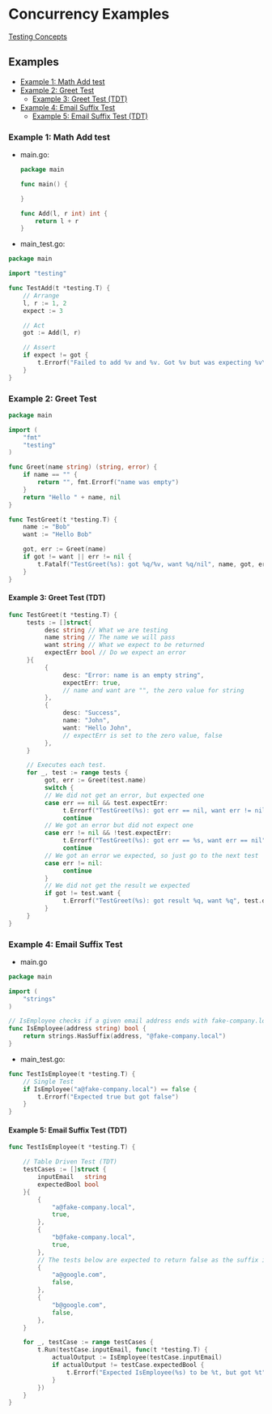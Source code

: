 # Concurrency Examples

[Testing Concepts](testing_concepts.md)

## Examples

- [Example 1: Math Add test](#example-1-math-add-test)
- [Example 2: Greet Test](#example-2-greet-test)
  - [Example 3: Greet Test (TDT)](#example-3-greet-test-tdt)
- [Example 4: Email Suffix Test](#example-4-email-suffix-test)
  - [Example 5: Email Suffix Test (TDT)](#example-5-email-suffix-test-tdt)

### Example 1: Math Add test

- main.go:

    ```go
    package main

    func main() {

    }

    func Add(l, r int) int {
        return l + r
    }
    ```

- main_test.go:

```go
package main

import "testing"

func TestAdd(t *testing.T) {
    // Arrange
    l, r := 1, 2
    expect := 3

    // Act
    got := Add(l, r)

    // Assert
    if expect != got {
        t.Errorf("Failed to add %v and %v. Got %v but was expecting %v\n", l, r, got, expect)
    }
}
```

### Example 2: Greet Test

```go
package main

import (
    "fmt"
    "testing"
)

func Greet(name string) (string, error) {
    if name == "" {
        return "", fmt.Errorf("name was empty")
    }
    return "Hello " + name, nil
}

func TestGreet(t *testing.T) {
    name := "Bob"
    want := "Hello Bob"

    got, err := Greet(name)
    if got != want || err != nil {
        t.Fatalf("TestGreet(%s): got %q/%v, want %q/nil", name, got, err, want)
    }
}

```

#### Example 3: Greet Test (TDT)

```go
func TestGreet(t *testing.T) {
     tests := []struct{
          desc string // What we are testing
          name string // The name we will pass
          want string // What we expect to be returned
          expectErr bool // Do we expect an error
     }{
          {
               desc: "Error: name is an empty string",
               expectErr: true,
               // name and want are "", the zero value for string
          },
          {
               desc: "Success",
               name: "John",
               want: "Hello John",
               // expectErr is set to the zero value, false
          },
     }

     // Executes each test.
     for _, test := range tests {
          got, err := Greet(test.name)
          switch {
          // We did not get an error, but expected one
          case err == nil && test.expectErr:
               t.Errorf("TestGreet(%s): got err == nil, want err != nil", test.desc)
               continue
          // We got an error but did not expect one
          case err != nil && !test.expectErr:
               t.Errorf("TestGreet(%s): got err == %s, want err == nil", test.desc, err)
               continue
          // We got an error we expected, so just go to the next test
          case err != nil:
               continue
          }
          // We did not get the result we expected
          if got != test.want {
               t.Errorf("TestGreet(%s): got result %q, want %q", test.desc, got, test.want)
          }
     }
}
```

### Example 4: Email Suffix Test

- main.go

```go
package main

import (
    "strings"
)

// IsEmployee checks if a given email address ends with fake-company.local
func IsEmployee(address string) bool {
    return strings.HasSuffix(address, "@fake-company.local")
}
```

- main_test.go:

```go
func TestIsEmployee(t *testing.T) {
    // Single Test
    if IsEmployee("a@fake-company.local") == false {
        t.Errorf("Expected true but got false")
    }
}
```

#### Example 5: Email Suffix Test (TDT)

```go
func TestIsEmployee(t *testing.T) {

    // Table Driven Test (TDT)
    testCases := []struct {
        inputEmail   string
        expectedBool bool
    }{
        {
            "a@fake-company.local",
            true,
        },
        {
            "b@fake-company.local",
            true,
        },
        // The tests below are expected to return false as the suffix is not @fake-company.local
        {
            "a@google.com",
            false,
        },
        {
            "b@google.com",
            false,
        },
    }

    for _, testCase := range testCases {
        t.Run(testCase.inputEmail, func(t *testing.T) {
            actualOutput := IsEmployee(testCase.inputEmail)
            if actualOutput != testCase.expectedBool {
                t.Errorf("Expected IsEmployee(%s) to be %t, but got %t", testCase.inputEmail, testCase.expectedBool, actualOutput)
            }
        })
    }
}
```
